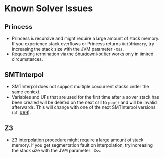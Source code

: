 # Known Solver Issues

## Princess

 - Princess is recursive and might require a large amount of stack memory.
If you experience stack overflows or Princess returns `OutOfMemory`,
try increasing the stack size with the JVM parameter `-Xss`.
 - Requesting termination via the [ShutdownNotifier][] works only in limited circumstances.

## SMTInterpol

 - SMTInterpol does not support multiple concurrent stacks under the same context.
 - Variables and UFs that are used for the first time after a solver stack has been created
will be deleted on the next call to `pop()` and will be invalid afterwards.
This will change with one of the next SMTInterpol versions (cf. [#69](https://github.com/sosy-lab/java-smt/issues/69)).

## Z3

 - Z3 interpolation procedure might require a large amount of stack memory.
If you get segmentation fault on interpolation, try increasing the stack size 
with the JVM parameter `-Xss`.

[ShutdownNotifier]: https://sosy-lab.github.io/java-common-lib/api/org/sosy_lab/common/ShutdownNotifier.html
